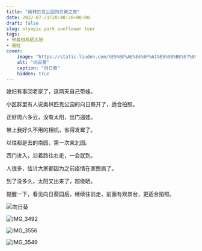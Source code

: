 ```yaml
---
title: "奥林匹克公园向日葵之旅"
date: 2022-07-21T20:40:20+08:00
draft: false
slug: olympic park sunflower tour
tags:
- 带着相机晒太阳
- 遛娃
cover:
    image: "https://static.liudon.com/%E5%BE%AE%E4%BF%A1%E5%9B%BE%E7%89%87_20220725183817.jpg"
    alt: "向日葵"
    caption: "向日葵"
    hidden: true
---
```


媳妇有事回老家了，这两天自己带娃。

小区群里有人说奥林匹克公园的向日葵开了，适合拍照。

正好周六多云，没有太阳，出门遛娃。

带上我好久不用的相机，省得发霉了。

以往都是去的南园，第一次来北园。

西门进入，沿着路往右走，一会就到。

人很多，估计大家都因为之前疫情在家憋疯了。

到了没多久，太阳又出来了，超级晒。

提醒一下，看见向日葵园后，继续往前走，前面有观景台，更适合拍照。

![向日葵](https://static.liudon.com/%E5%BE%AE%E4%BF%A1%E5%9B%BE%E7%89%87_20220725183817.jpg "(width='1620' height='1080')")

![IMG_3492](https://static.liudon.com/img/IMG_3492.JPG)

![IMG_3556](https://static.liudon.com/img/IMG_3556.JPG)

![IMG_3549](https://static.liudon.com/img/IMG_3549.JPG)
